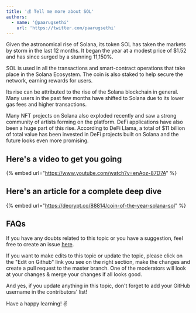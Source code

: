 ```yaml
---
title: '💰 Tell me more about SOL'
authors:
  - name: '@paarugsethi'
    url: 'https://twitter.com/paarugsethi'
---
```


Given the astronomical rise of Solana, its token SOL has taken the markets by storm in the last 12 months. It began the year at a modest price of $1.52 and has since surged by a stunning 11,150%.

SOL is used in all the transactions and smart-contract operations that take place in the Solana Ecosystem. The coin is also staked to help secure the network, earning rewards for users.

Its rise can be attributed to the rise of the Solana blockchain in general. Many users in the past few months have shifted to Solana due to its lower gas fees and higher transactions.

Many NFT projects on Solana also exploded recently and saw a strong community of artists forming on the platform. DeFi applications have also been a huge part of this rise. According to DeFi Llama, a total of $11 billion of total value has been invested in DeFi projects built on Solana and the future looks even more promising.

## Here's a video to get you going

{% embed url="https://www.youtube.com/watch?v=enAoz-87D7A" %}

## Here's an article for a complete deep dive

{% embed url="https://decrypt.co/88814/coin-of-the-year-solana-sol" %}

## FAQs

If you have any doubts related to this topic or you have a suggestion, feel free to create an issue [here](https://github.com/SuperteamDAO/ground-zero/issues).

If you want to make edits to this topic or update the topic, please click on the "Edit on Github" link you see on the right section, make the changes and create a pull request to the master branch. One of the moderators will look at your changes & merge your changes if all looks good.

And yes, if you update anything in this topic, don't forget to add your GitHub username in the contributors' list!

Have a happy learning! ✌️